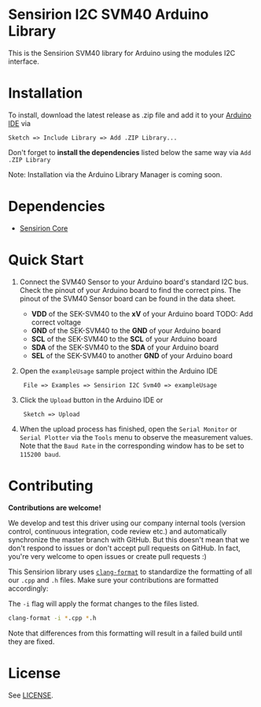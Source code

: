 # Sensirion I2C SVM40 Arduino Library

This is the Sensirion SVM40 library for Arduino using the
modules I2C interface.

# Installation

To install, download the latest release as .zip file and add it to your
[Arduino IDE](http://www.arduino.cc/en/main/software) via

	Sketch => Include Library => Add .ZIP Library...

Don't forget to **install the dependencies** listed below the same way via `Add
.ZIP Library`

Note: Installation via the Arduino Library Manager is coming soon.

# Dependencies

* [Sensirion Core](https://github.com/Sensirion/arduino-core)


# Quick Start

1. Connect the SVM40 Sensor to your Arduino board's standard
   I2C bus. Check the pinout of your Arduino board to find the correct pins.
   The pinout of the SVM40 Sensor board can be found in the
   data sheet.

	* **VDD** of the SEK-SVM40 to the **xV** of your Arduino board TODO: Add correct voltage
	* **GND** of the SEK-SVM40 to the **GND** of your Arduino board
	* **SCL** of the SEK-SVM40 to the **SCL** of your Arduino board
	* **SDA** of the SEK-SVM40 to the **SDA** of your Arduino board
	* **SEL** of the SEK-SVM40 to another **GND** of your Arduino board

2. Open the `exampleUsage` sample project within the Arduino IDE

		File => Examples => Sensirion I2C Svm40 => exampleUsage

3. Click the `Upload` button in the Arduino IDE or

		Sketch => Upload

4. When the upload process has finished, open the `Serial Monitor` or `Serial
   Plotter` via the `Tools` menu to observe the measurement values. Note that
   the `Baud Rate` in the corresponding window has to be set to `115200 baud`.

# Contributing

**Contributions are welcome!**

We develop and test this driver using our company internal tools (version
control, continuous integration, code review etc.) and automatically
synchronize the master branch with GitHub. But this doesn't mean that we don't
respond to issues or don't accept pull requests on GitHub. In fact, you're very
welcome to open issues or create pull requests :)

This Sensirion library uses
[`clang-format`](https://releases.llvm.org/download.html) to standardize the
formatting of all our `.cpp` and `.h` files. Make sure your contributions are
formatted accordingly:

The `-i` flag will apply the format changes to the files listed.

```bash
clang-format -i *.cpp *.h
```

Note that differences from this formatting will result in a failed build until
they are fixed.

# License

See [LICENSE](LICENSE).
